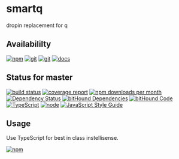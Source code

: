 # smartq
dropin replacement for q

## Availabililty
[![npm](https://push.rocks/assets/repo-button-npm.svg)](https://www.npmjs.com/package/smartq)
[![git](https://push.rocks/assets/repo-button-git.svg)](https://GitLab.com/pushrocks/smartq)
[![git](https://push.rocks/assets/repo-button-mirror.svg)](https://github.com/pushrocks/smartq)
[![docs](https://push.rocks/assets/repo-button-docs.svg)](https://pushrocks.gitlab.io/smartq/)

## Status for master
[![build status](https://GitLab.com/pushrocks/smartq/badges/master/build.svg)](https://GitLab.com/pushrocks/smartq/commits/master)
[![coverage report](https://GitLab.com/pushrocks/smartq/badges/master/coverage.svg)](https://GitLab.com/pushrocks/smartq/commits/master)
[![npm downloads per month](https://img.shields.io/npm/dm/smartq.svg)](https://www.npmjs.com/package/smartq)
[![Dependency Status](https://david-dm.org/pushrocks/smartq.svg)](https://david-dm.org/pushrocks/smartq)
[![bitHound Dependencies](https://www.bithound.io/github/pushrocks/smartq/badges/dependencies.svg)](https://www.bithound.io/github/pushrocks/smartq/master/dependencies/npm)
[![bitHound Code](https://www.bithound.io/github/pushrocks/smartq/badges/code.svg)](https://www.bithound.io/github/pushrocks/smartq)
[![TypeScript](https://img.shields.io/badge/TypeScript-2.x-blue.svg)](https://nodejs.org/dist/latest-v6.x/docs/api/)
[![node](https://img.shields.io/badge/node->=%206.x.x-blue.svg)](https://nodejs.org/dist/latest-v6.x/docs/api/)
[![JavaScript Style Guide](https://img.shields.io/badge/code%20style-standard-brightgreen.svg)](http://standardjs.com/)

## Usage
Use TypeScript for best in class instellisense.

[![npm](https://push.rocks/assets/repo-header.svg)](https://push.rocks)
